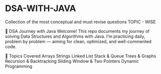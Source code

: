 # DSA-WITH-JAVA
Collection of the most conceptual and must revise questions TOPIC - WISE

🧠 DSA Journey with Java
Welcome! This repo documents my journey of solving Data Structures and Algorithms with Java.
I’m practicing daily, problem by problem — aiming for clean, optimized, and well-commented code.

🚀 Topics Covered
Arrays
Strings
Linked List
Stack & Queue
Trees & Graphs
Recursion & Backtracking
Sliding Window & Two Pointers
Dynamic Programming
